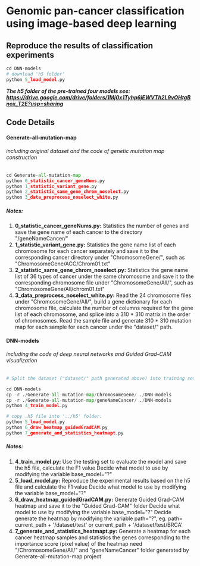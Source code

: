 Genomic pan-cancer classification using image-based deep learning
=====

Reproduce the results of classification experiments
------

```Python
cd DNN-models
# download 'h5 folder'
python 5_load_model.py
```
***The h5 folder of the pre-trained four models see: https://drive.google.com/drive/folders/1Mj0x1Tyhp6jEWVTh2L9vOHtgBnox_T2E?usp=sharing***

Code Details
------

#### Generate-all-mutation-map
###### including original dataset and the code of genetic mutation map construction

```Python
cd Generate-all-mutation-map
python 0_statistic_cancer_geneNums.py
python 1_statistic_variant_gene.py
python 2_statistic_same_gene_chrom_noselect.py
python 3_data_preprocess_noselect_white.py
```

##### Notes:
1. **0_statistic_cancer_geneNums.py:** Statistics the number of genes and save the gene name of each cancer to the directory "/geneNameCancer/" 
2. **1_statistic_variant_gene.py:** Statistics the gene name list of each chromosome for each cancer separately 
	and save it to the corresponding cancer directory under "ChromosomeGene/", 
	such as "ChromosomeGene/ACC/Chrom01.txt"
3. **2_statistic_same_gene_chrom_noselect.py:** Statistics the gene name list of 36 types of cancer under the same chromosome 
	and save it to the corresponding chromosome file under "ChromosomeGene/All/", 
	such as "ChromosomeGene/All/chrom01.txt"
4. **3_data_preprocess_noselect_white.py:** Read the 24 chromosome files under "ChromosomeGene/All/", 
	build a gene dictionary for each chromosome file, 
	calculate the number of columns required for the gene list of each chromosome, 
	and splice into a 310 * 310 matrix in the order of chromosomes. 
	Read the sample file and generate 310 * 310 mutation map for each sample for each cancer under the "dataset/" path.

#### DNN-models
###### including the code of deep neural networks and Guided Grad-CAM visualization

```Python
# Split the dataset ("dataset/" path generated above) into training set, validation set and testing set manually according to the appropriate ratio (eg. 8:1:1)

cd DNN-models
cp -r ./Generate-all-mutation-map/ChromosomeGene/ ./DNN-models
cp -r ./Generate-all-mutation-map/geneNameCancer/ ./DNN-models
python 4_train_model.py

# copy .h5 file into '../h5' folder.
python 5_load_model.py
python 6_draw_heatmap_guidedGradCAM.py
python 7_generate_and_statistics_heatmapt.py
```

##### Notes:
1. **4_train_model.py:** Use the testing set to evaluate the model and save the h5 file, calculate the F1 value
    Decide what model to use by modifying the variable base_model="?"
2. **5_load_model.py:** Reproduce the experimental results based on the h5 file and calculate the F1 value
    Decide what model to use by modifying the variable base_model="?"
3. **6_draw_heatmap_guidedGradCAM.py:** Generate Guided Grad-CAM heatmap and save it to the "Guided Grad-CAM" folder 
    Decide what model to use by modifying the variable base_model="?"
    Decide generate the heatmap by modifying the variable path="?", eg. path= current_path + '/dataset/test' or  current_path + '/dataset/test/BRCA'
4. **7_generate_and_statistics_heatmapt.py:** Generate a heatmap for each cancer heatmap samples 
			and statistics the genes corresponding to the importance score (pixel value) of the heatmap
			need "/ChromosomeGene/All/" and "geneNameCancer" folder generated by Generate-all-mutation-map project



